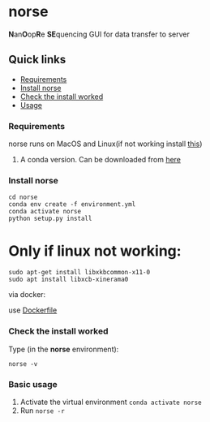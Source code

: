 # norse



**N**an**O**op**R**e **SE**quencing 
GUI for data transfer to server


## Quick links
  * [Requirements](#requirements)
  * [Install norse](#install-norse)
  * [Check the install worked](#check-the-install-worked)
  * [Usage](#basic-usage)

### Requirements

norse runs on MacOS and Linux(if not working install  [this](#only-if-linux-not-working))
1. A conda version. Can be downloaded from [here](https://www.anaconda.com/products/individual)




### Install norse
```shell=
cd norse
conda env create -f environment.yml
conda activate norse
python setup.py install
````


# Only if linux not working:
```shell=
sudo apt-get install libxkbcommon-x11-0
sudo apt install libxcb-xinerama0
``` 

via docker:

use [Dockerfile](https://github.com/t3ddezz/norse/blob/simplify/Dockerfile)



### Check the install worked

Type (in the <strong>norse</strong> environment):

```
norse -v
```

### Basic usage

1. Activate the virtual environment ``conda activate norse``
2. Run ``norse -r``




